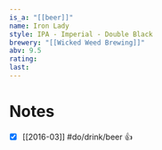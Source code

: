 ```yaml
---
is_a: "[[beer]]"
name: Iron Lady
style: IPA - Imperial - Double Black
brewery: "[[Wicked Weed Brewing]]"
abv: 9.5
rating: 
last:
---
```

# Notes
- [x] [[2016-03]] #do/drink/beer 👍
